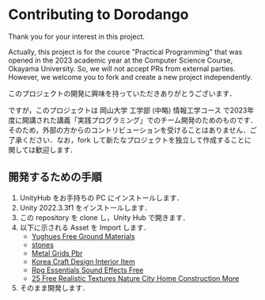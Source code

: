 # Contributing to Dorodango

Thank you for your interest in this project.

Actually, this project is for the cource "Practical Programming" that was opened in the 2023 academic year at the Computer Science Course, Okayama University. So, we will not accept PRs from external parties. However, we welcome you to fork and create a new project independently.

このプロジェクトの開発に興味を持っていただきありがとうございます．

ですが，このプロジェクトは 岡山大学 工学部 (中略) 情報工学コース で2023年度に開講された講義「実践プログラミング」でのチーム開発のためのものです．そのため，外部の方からのコントリビューションを受けることはありません．ご了承ください．なお，fork して新たなプロジェクトを独立して作成することに関しては歓迎します．

## 開発するための手順

1. UnityHub をお手持ちの PC にインストールします．
1. Unity 2022.3.3f1 をインストールします．
1. この repository を clone し，Unity Hub で開きます．
1. 以下に示される Asset を Import します．
   - [Yughues Free Ground Materials][yughues-free-ground-materials-13001]
   - [stones][Stones]
   - [Metal Grids Pbr][metal-grids-pbr-139298]
   - [Korea Craft Design Interior Item][korea-craft-design-interior-item-252023]
   - [Rpg Essentials Sound Effects Free][rpg-essentials-sound-effects-free-227708]
   - [25 Free Realistic Textures Nature City Home Construction More][25-free-realistic-textures-nature-city-home-construction-more-240323]
1. そのまま開発します．

[yughues-free-ground-materials-13001]: https://assetstore.unity.com/packages/2d/textures-materials/floors/yughues-free-ground-materials-13001
[Stones]:https://assetstore.unity.com/packages/3d/props/exterior/stones-40329
[metal-grids-pbr-139298]:https://assetstore.unity.com/packages/2d/textures-materials/metal-grids-pbr-139298
[korea-craft-design-interior-item-252023]:https://assetstore.unity.com/packages/3d/props/interior/korea-craft-design-interior-item-252023
[rpg-essentials-sound-effects-free-227708]:https://assetstore.unity.com/packages/audio/sound-fx/rpg-essentials-sound-effects-free-227708
[25-free-realistic-textures-nature-city-home-construction-more-240323]:https://assetstore.unity.com/packages/2d/textures-materials/25-free-realistic-textures-nature-city-home-construction-more-240323
